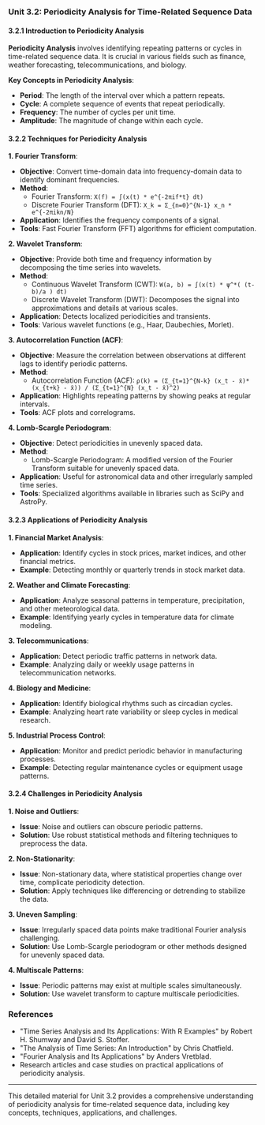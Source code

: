 ### Unit 3.2: Periodicity Analysis for Time-Related Sequence Data

#### 3.2.1 Introduction to Periodicity Analysis

**Periodicity Analysis** involves identifying repeating patterns or cycles in time-related sequence data. It is crucial in various fields such as finance, weather forecasting, telecommunications, and biology.

**Key Concepts in Periodicity Analysis**:
- **Period**: The length of the interval over which a pattern repeats.
- **Cycle**: A complete sequence of events that repeat periodically.
- **Frequency**: The number of cycles per unit time.
- **Amplitude**: The magnitude of change within each cycle.

#### 3.2.2 Techniques for Periodicity Analysis

**1. Fourier Transform**:
   - **Objective**: Convert time-domain data into frequency-domain data to identify dominant frequencies.
   - **Method**: 
     - Fourier Transform: `X(f) = ∫(x(t) * e^{-2πif*t} dt)`
     - Discrete Fourier Transform (DFT): `X_k = Σ_{n=0}^{N-1} x_n * e^{-2πikn/N}`
   - **Application**: Identifies the frequency components of a signal.
   - **Tools**: Fast Fourier Transform (FFT) algorithms for efficient computation.

**2. Wavelet Transform**:
   - **Objective**: Provide both time and frequency information by decomposing the time series into wavelets.
   - **Method**: 
     - Continuous Wavelet Transform (CWT): `W(a, b) = ∫(x(t) * ψ^*( (t-b)/a ) dt)`
     - Discrete Wavelet Transform (DWT): Decomposes the signal into approximations and details at various scales.
   - **Application**: Detects localized periodicities and transients.
   - **Tools**: Various wavelet functions (e.g., Haar, Daubechies, Morlet).

**3. Autocorrelation Function (ACF)**:
   - **Objective**: Measure the correlation between observations at different lags to identify periodic patterns.
   - **Method**: 
     - Autocorrelation Function (ACF): `ρ(k) = (Σ_{t=1}^{N-k} (x_t - x̄)*(x_{t+k} - x̄)) / (Σ_{t=1}^{N} (x_t - x̄)^2)`
   - **Application**: Highlights repeating patterns by showing peaks at regular intervals.
   - **Tools**: ACF plots and correlograms.

**4. Lomb-Scargle Periodogram**:
   - **Objective**: Detect periodicities in unevenly spaced data.
   - **Method**: 
     - Lomb-Scargle Periodogram: A modified version of the Fourier Transform suitable for unevenly spaced data.
   - **Application**: Useful for astronomical data and other irregularly sampled time series.
   - **Tools**: Specialized algorithms available in libraries such as SciPy and AstroPy.

#### 3.2.3 Applications of Periodicity Analysis

**1. Financial Market Analysis**:
   - **Application**: Identify cycles in stock prices, market indices, and other financial metrics.
   - **Example**: Detecting monthly or quarterly trends in stock market data.

**2. Weather and Climate Forecasting**:
   - **Application**: Analyze seasonal patterns in temperature, precipitation, and other meteorological data.
   - **Example**: Identifying yearly cycles in temperature data for climate modeling.

**3. Telecommunications**:
   - **Application**: Detect periodic traffic patterns in network data.
   - **Example**: Analyzing daily or weekly usage patterns in telecommunication networks.

**4. Biology and Medicine**:
   - **Application**: Identify biological rhythms such as circadian cycles.
   - **Example**: Analyzing heart rate variability or sleep cycles in medical research.

**5. Industrial Process Control**:
   - **Application**: Monitor and predict periodic behavior in manufacturing processes.
   - **Example**: Detecting regular maintenance cycles or equipment usage patterns.

#### 3.2.4 Challenges in Periodicity Analysis

**1. Noise and Outliers**:
   - **Issue**: Noise and outliers can obscure periodic patterns.
   - **Solution**: Use robust statistical methods and filtering techniques to preprocess the data.

**2. Non-Stationarity**:
   - **Issue**: Non-stationary data, where statistical properties change over time, complicate periodicity detection.
   - **Solution**: Apply techniques like differencing or detrending to stabilize the data.

**3. Uneven Sampling**:
   - **Issue**: Irregularly spaced data points make traditional Fourier analysis challenging.
   - **Solution**: Use Lomb-Scargle periodogram or other methods designed for unevenly spaced data.

**4. Multiscale Patterns**:
   - **Issue**: Periodic patterns may exist at multiple scales simultaneously.
   - **Solution**: Use wavelet transform to capture multiscale periodicities.

### References

- "Time Series Analysis and Its Applications: With R Examples" by Robert H. Shumway and David S. Stoffer.
- "The Analysis of Time Series: An Introduction" by Chris Chatfield.
- "Fourier Analysis and Its Applications" by Anders Vretblad.
- Research articles and case studies on practical applications of periodicity analysis.

---

This detailed material for Unit 3.2 provides a comprehensive understanding of periodicity analysis for time-related sequence data, including key concepts, techniques, applications, and challenges.
